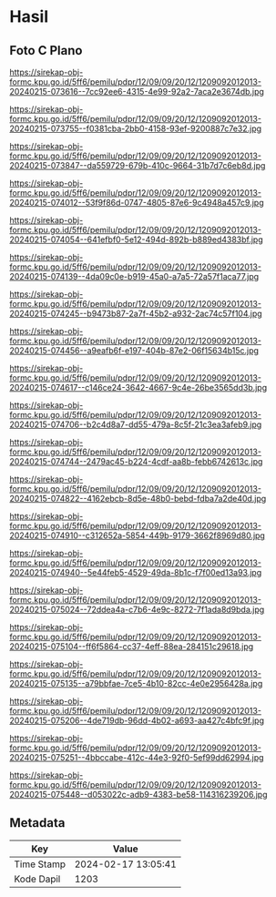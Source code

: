 # Hasil

## Foto C Plano

https://sirekap-obj-formc.kpu.go.id/5ff6/pemilu/pdpr/12/09/09/20/12/1209092012013-20240215-073616--7cc92ee6-4315-4e99-92a2-7aca2e3674db.jpg

https://sirekap-obj-formc.kpu.go.id/5ff6/pemilu/pdpr/12/09/09/20/12/1209092012013-20240215-073755--f0381cba-2bb0-4158-93ef-9200887c7e32.jpg

https://sirekap-obj-formc.kpu.go.id/5ff6/pemilu/pdpr/12/09/09/20/12/1209092012013-20240215-073847--da559729-679b-410c-9664-31b7d7c6eb8d.jpg

https://sirekap-obj-formc.kpu.go.id/5ff6/pemilu/pdpr/12/09/09/20/12/1209092012013-20240215-074012--53f9f86d-0747-4805-87e6-9c4948a457c9.jpg

https://sirekap-obj-formc.kpu.go.id/5ff6/pemilu/pdpr/12/09/09/20/12/1209092012013-20240215-074054--641efbf0-5e12-494d-892b-b889ed4383bf.jpg

https://sirekap-obj-formc.kpu.go.id/5ff6/pemilu/pdpr/12/09/09/20/12/1209092012013-20240215-074139--4da09c0e-b919-45a0-a7a5-72a57f1aca77.jpg

https://sirekap-obj-formc.kpu.go.id/5ff6/pemilu/pdpr/12/09/09/20/12/1209092012013-20240215-074245--b9473b87-2a7f-45b2-a932-2ac74c57f104.jpg

https://sirekap-obj-formc.kpu.go.id/5ff6/pemilu/pdpr/12/09/09/20/12/1209092012013-20240215-074456--a9eafb6f-e197-404b-87e2-06f15634b15c.jpg

https://sirekap-obj-formc.kpu.go.id/5ff6/pemilu/pdpr/12/09/09/20/12/1209092012013-20240215-074617--c146ce24-3642-4667-9c4e-26be3565dd3b.jpg

https://sirekap-obj-formc.kpu.go.id/5ff6/pemilu/pdpr/12/09/09/20/12/1209092012013-20240215-074706--b2c4d8a7-dd55-479a-8c5f-21c3ea3afeb9.jpg

https://sirekap-obj-formc.kpu.go.id/5ff6/pemilu/pdpr/12/09/09/20/12/1209092012013-20240215-074744--2479ac45-b224-4cdf-aa8b-febb6742613c.jpg

https://sirekap-obj-formc.kpu.go.id/5ff6/pemilu/pdpr/12/09/09/20/12/1209092012013-20240215-074822--4162ebcb-8d5e-48b0-bebd-fdba7a2de40d.jpg

https://sirekap-obj-formc.kpu.go.id/5ff6/pemilu/pdpr/12/09/09/20/12/1209092012013-20240215-074910--c312652a-5854-449b-9179-3662f8969d80.jpg

https://sirekap-obj-formc.kpu.go.id/5ff6/pemilu/pdpr/12/09/09/20/12/1209092012013-20240215-074940--5e44feb5-4529-49da-8b1c-f7f00ed13a93.jpg

https://sirekap-obj-formc.kpu.go.id/5ff6/pemilu/pdpr/12/09/09/20/12/1209092012013-20240215-075024--72ddea4a-c7b6-4e9c-8272-7f1ada8d9bda.jpg

https://sirekap-obj-formc.kpu.go.id/5ff6/pemilu/pdpr/12/09/09/20/12/1209092012013-20240215-075104--ff6f5864-cc37-4eff-88ea-284151c29618.jpg

https://sirekap-obj-formc.kpu.go.id/5ff6/pemilu/pdpr/12/09/09/20/12/1209092012013-20240215-075135--a79bbfae-7ce5-4b10-82cc-4e0e2956428a.jpg

https://sirekap-obj-formc.kpu.go.id/5ff6/pemilu/pdpr/12/09/09/20/12/1209092012013-20240215-075206--4de719db-96dd-4b02-a693-aa427c4bfc9f.jpg

https://sirekap-obj-formc.kpu.go.id/5ff6/pemilu/pdpr/12/09/09/20/12/1209092012013-20240215-075251--4bbccabe-412c-44e3-92f0-5ef99dd62994.jpg

https://sirekap-obj-formc.kpu.go.id/5ff6/pemilu/pdpr/12/09/09/20/12/1209092012013-20240215-075448--d053022c-adb9-4383-be58-114316239206.jpg


## Metadata

| Key        | Value               |
| ---------- | ------------------- |
| Time Stamp | 2024-02-17 13:05:41 |
| Kode Dapil | 1203                |



